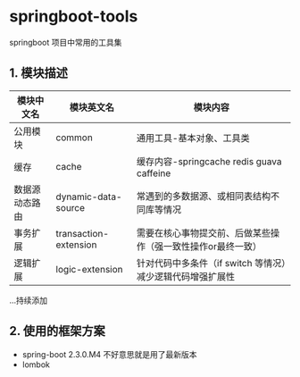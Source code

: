 springboot-tools
====

springboot 项目中常用的工具集



## 1. 模块描述

 模块中文名|模块英文名|模块内容
 ---- | ----- | ------ 
 公用模块|common|通用工具-基本对象、工具类
 缓存|cache|缓存内容-springcache redis guava caffeine
 数据源动态路由|dynamic-data-source|常遇到的多数据源、或相同表结构不同库等情况
 事务扩展|transaction-extension|需要在核心事物提交前、后做某些操作（强一致性操作or最终一致）
 逻辑扩展|logic-extension|针对代码中多条件（if switch 等情况）减少逻辑代码增强扩展性
 ...持续添加


## 2. 使用的框架方案

* spring-boot 2.3.0.M4  不好意思就是用了最新版本
* lombok

